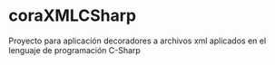 coraXMLCSharp
=============

Proyecto para aplicación decoradores a archivos xml aplicados en el lenguaje de programación C-Sharp
